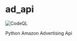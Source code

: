 # ad_api

![CodeQL](https://github.com/denisneuf/python-amazon-ad-api/workflows/CodeQL/badge.svg)

Python Amazon Advertising Api
